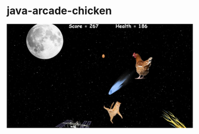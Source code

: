 # java-arcade-chicken

![GAME](https://raw.githubusercontent.com/serdarbsgn/java-arcade-chicken/master/pictures/game.png)

